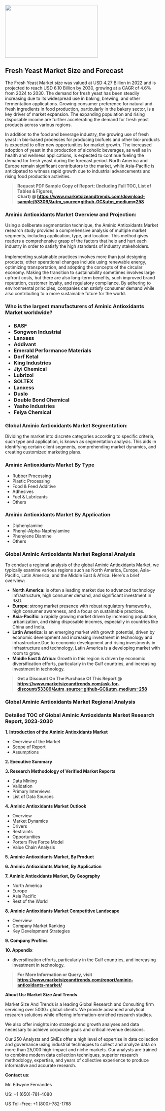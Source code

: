 <p><img class="alignnone size-medium wp-image-20088" src="https://ffe5etoiles.com/wp-content/uploads/2024/12/MST1-300x171.png" alt="" width="300" height="171" /></p><h2>Fresh Yeast Market Size and Forecast</h2><p>The Fresh Yeast Market size was valued at USD 4.27 Billion in 2022 and is projected to reach USD 6.10 Billion by 2030, growing at a CAGR of 4.6% from 2024 to 2030. The demand for fresh yeast has been steadily increasing due to its widespread use in baking, brewing, and other fermentation applications. Growing consumer preference for natural and fresh ingredients in food production, particularly in the bakery sector, is a key driver of market expansion. The expanding population and rising disposable income are further accelerating the demand for fresh yeast products across various regions.</p><p>In addition to the food and beverage industry, the growing use of fresh yeast in bio-based processes for producing biofuels and other bio-products is expected to offer new opportunities for market growth. The increased adoption of yeast in the production of alcoholic beverages, as well as in health and wellness applications, is expected to continue fueling the demand for fresh yeast during the forecast period. North America and Europe remain significant contributors to the market, while Asia-Pacific is anticipated to witness rapid growth due to industrial advancements and rising food production activities.</p></p><blockquote id="" class=""><strong>Request PDF Sample Copy of Report: (Including Full TOC, List of Tables &amp; Figures, Chart)&nbsp;@&nbsp;<strong><a href="https://www.marketsizeandtrends.com/download-sample/53309/&utm_source=github-GC&utm_medium=258" target="_blank">https://www.marketsizeandtrends.com/download-sample/53309/&utm_source=github-GC&utm_medium=258</a></strong></strong></blockquote><h3 id="" class="">Aminic Antioxidants Market&nbsp;Overview and Projection:</h3><p id="" class="">Using a deliberate segmentation technique, the Aminic Antioxidants Market research study provides a comprehensive analysis of multiple market segments, including application, type, and location. This method gives readers a comprehensive grasp of the factors that help and hurt each industry in order to satisfy the high standards of industry stakeholders. <br /> <br />Implementing sustainable practices involves more than just designing products; other operational changes include using renewable energy, optimizing transportation, and adopting the concepts of the circular economy. Making the transition to sustainability sometimes involves large upfront costs, but there are also long-term benefits, such improved brand reputation, customer loyalty, and regulatory compliance. By adhering to environmental principles, companies can satisfy consumer demand while also contributing to a more sustainable future for the world.</p><h3 id="" class="">Who is the largest manufacturers of&nbsp;Aminic Antioxidants Market worldwide?</h3><h3 class=""><p><ul><li>BASF </li><li> Songwon Industrial </li><li> Lanxess </li><li> Addivant </li><li> Emerald Performance Materials </li><li> Dorf Ketal </li><li> King Industries </li><li> Jiyi Chemical </li><li> Lubrizol </li><li> SOLTEX </li><li> Lanxess </li><li> Duslo </li><li> Double Bond Chemical </li><li> Yasho Industries </li><li> Feiya Chemical</li></ul></p></h3><h3 id="" class="">Global&nbsp;Aminic Antioxidants Market Segmentation:</h3><p id="" class="">Dividing the market into discrete categories according to specific criteria, such type and application, is known as segmentation analysis. This aids in identifying certain client segments, comprehending market dynamics, and creating customized marketing plans.</p><h3 id="" class="">Aminic Antioxidants Market&nbsp;By Type</h3><p><p><ul><li>Rubber Processing</li><li> Plastic Processing</li><li> Food & Feed Additive</li><li> Adhesives</li><li> Fuel & Lubricants</li><li> Others</p></li></ul></p></p><h3 id="" class="">Aminic Antioxidants Market&nbsp;By Application</h3><p class=""><p><ul><li>Diphenylamine</li><li> Phenyl-Alpha-Napthylamine</li><li> Phenylene Diamine</li><li> Others</li></ul></p></p><h3 id="" class="">Global Aminic Antioxidants Market Regional Analysis</h3><p id="" class="">To conduct a regional analysis of the global Aminic Antioxidants Market, we typically examine various regions such as North America, Europe, Asia-Pacific, Latin America, and the Middle East &amp; Africa. Here's a brief overview:</p><ul><li><strong>North America</strong>: is often a leading market due to advanced technology infrastructure, high consumer demand, and significant investment in R&amp;D.</li><li><strong>Europe</strong>: strong market presence with robust regulatory frameworks, high consumer awareness, and a focus on sustainable practices.</li><li><strong>Asia-Pacific</strong>: a rapidly growing market driven by increasing population, urbanization, and rising disposable incomes, especially in countries like China and India.</li><li><strong>Latin America</strong>: is an emerging market with growth potential, driven by economic development and increasing investment in technology and infrastructure.Due to economic development and rising investments in infrastructure and technology, Latin America is a developing market with room to grow.</li><li><strong>Middle East &amp; Africa</strong>: Growth in this region is driven by economic diversification efforts, particularly in the Gulf countries, and increasing investment in technology.</li></ul><blockquote id="" class=""><strong>Get a Discount On The Purchase Of This Report @ <strong><a href="https://www.marketsizeandtrends.com/ask-for-discount/53309/&utm_source=github-GC&utm_medium=258" target="_blank">https://www.marketsizeandtrends.com/ask-for-discount/53309/&utm_source=github-GC&utm_medium=258</a></strong></strong></blockquote><h3 id="" class="">Global Aminic Antioxidants Market Regional Analysis</h3><h3 id="" class="">Detailed TOC of Global Aminic Antioxidants Market Research Report, 2023-2030</h3><p id="" class=""><strong>1. Introduction of the Aminic Antioxidants Market</strong></p><ul><li>Overview of the Market</li><li>Scope of Report</li><li>Assumptions</li></ul><p id="" class=""><strong>2. Executive Summary</strong></p><p id="" class=""><strong>3. Research Methodology of Verified Market Reports</strong></p><ul><li>Data Mining</li><li>Validation</li><li>Primary Interviews</li><li>List of Data Sources</li></ul><p id="" class=""><strong>4. Aminic Antioxidants Market Outlook</strong></p><ul><li>Overview</li><li>Market Dynamics</li><li>Drivers</li><li>Restraints</li><li>Opportunities</li><li>Porters Five Force Model</li><li>Value Chain Analysis</li></ul><p id="" class=""><strong>5. Aminic Antioxidants Market, By Product</strong></p><p id="" class=""><strong>6. Aminic Antioxidants Market, By Application</strong></p><p id="" class=""><strong>7. Aminic Antioxidants Market, By Geography</strong></p><ul><li>North America</li><li>Europe</li><li>Asia Pacific</li><li>Rest of the World</li></ul><p id="" class=""><strong>8. Aminic Antioxidants Market Competitive Landscape</strong></p><ul><li>Overview</li><li>Company Market Ranking</li><li>Key Development Strategies</li></ul><p id="" class=""><strong>9. Company Profiles</strong></p><p id="" class=""><strong>10. Appendix</strong></p><ul><li>diversification efforts, particularly in the Gulf countries, and increasing investment in technology.</li></ul><blockquote id="" class=""><strong>For More Information or Query, visit <strong><strong><a href="https://www.marketsizeandtrends.com/report/aminic-antioxidants-market/" target="_blank">https://www.marketsizeandtrends.com/report/aminic-antioxidants-market/</a></strong></strong></strong></blockquote><p id="" class=""><strong>About Us: Market Size And Trends</strong></p><p id="" class="">Market Size And Trends is a leading Global Research and Consulting firm servicing over 5000+ global clients. We provide advanced analytical research solutions while offering information-enriched research studies.</p><p id="" class="">We also offer insights into strategic and growth analyses and data necessary to achieve corporate goals and critical revenue decisions.</p><p id="" class="">Our 250 Analysts and SMEs offer a high level of expertise in data collection and governance using industrial techniques to collect and analyze data on more than 25,000 high-impact and niche markets. Our analysts are trained to combine modern data collection techniques, superior research methodology, expertise, and years of collective experience to produce informative and accurate research.</p><p id="" class=""><strong>Contact us:</strong></p><p id="" class="">Mr. Edwyne Fernandes</p><p id="" class="">US: +1 (650)-781-4080</p><p id="" class="">US Toll-Free: +1 (800)-782-1768</p>
